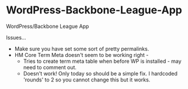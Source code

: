WordPress-Backbone-League-App
=============================

WordPress/Backbone League App


Issues...

* Make sure you have set some sort of pretty permalinks.
* HM Core Term Meta doesn't seem to be working right -
    * Tries to create term meta table when before WP is installed - may need to comment out.
    * Doesn't work! Only today so should be a simple fix. I hardcoded 'rounds' to 2 so you cannot change this but it works.
